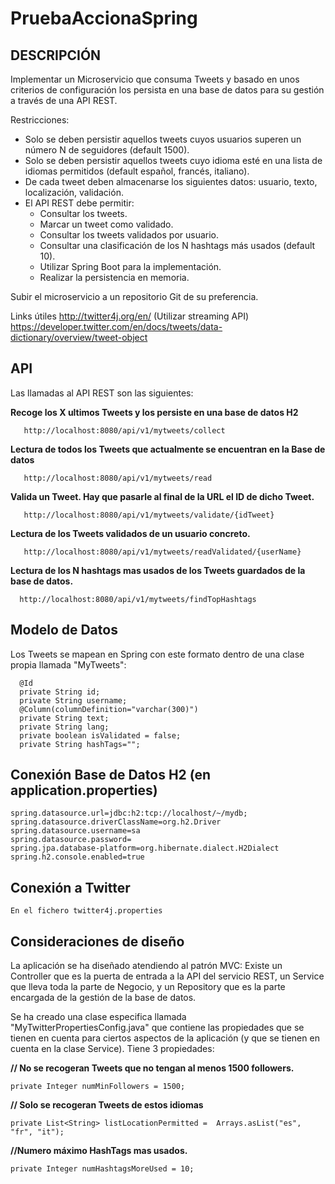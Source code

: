 # PruebaAccionaSpring

## DESCRIPCIÓN

Implementar un Microservicio que consuma Tweets y basado en unos criterios de configuración los persista en una base de datos para su gestión a través de una API REST.

Restricciones:

   * Solo se deben persistir aquellos tweets cuyos usuarios superen un número N de seguidores (default 1500). 
   * Solo se deben persistir aquellos tweets cuyo idioma esté en una lista de idiomas permitidos (default español, francés, italiano). 
   * De cada tweet deben almacenarse los siguientes datos: usuario, texto, localización, validación. 
   * El API REST debe permitir:
      * Consultar los tweets. 
      * Marcar un tweet como validado. 
      * Consultar los tweets validados por usuario. 
      * Consultar una clasificación de los N hashtags más usados (default 10). 
      * Utilizar Spring Boot para la implementación. 
      * Realizar la persistencia en memoria.
      
Subir el microservicio a un repositorio Git de su preferencia.

Links útiles http://twitter4j.org/en/ (Utilizar streaming API) 
https://developer.twitter.com/en/docs/tweets/data-dictionary/overview/tweet-object

## API

Las llamadas al API REST son las siguientes:

**Recoge los X ultimos Tweets y los persiste en una base de datos H2**

       http://localhost:8080/api/v1/mytweets/collect
   
**Lectura de todos los Tweets que actualmente se encuentran en la Base de datos**

       http://localhost:8080/api/v1/mytweets/read
   
 **Valida un Tweet. Hay que pasarle al final de la URL el ID de dicho Tweet.**
   
       http://localhost:8080/api/v1/mytweets/validate/{idTweet}
       
**Lectura de los Tweets validados de un usuario concreto.**

       http://localhost:8080/api/v1/mytweets/readValidated/{userName}
       
**Lectura de los N hashtags mas usados de los Tweets guardados de la base de datos.**

      http://localhost:8080/api/v1/mytweets/findTopHashtags
      

## Modelo de Datos

Los Tweets se mapean en Spring con este formato dentro de una clase propia llamada "MyTweets":

      @Id
      private String id;
      private String username;
      @Column(columnDefinition="varchar(300)")
      private String text;
      private String lang;
      private boolean isValidated = false;	
      private String hashTags="";
      
## Conexión Base de Datos H2 (en application.properties)

	spring.datasource.url=jdbc:h2:tcp://localhost/~/mydb;
	spring.datasource.driverClassName=org.h2.Driver
	spring.datasource.username=sa
	spring.datasource.password=
	spring.jpa.database-platform=org.hibernate.dialect.H2Dialect
	spring.h2.console.enabled=true
	
## Conexión a Twitter
 	En el fichero twitter4j.properties

## Consideraciones de diseño

La aplicación se ha diseñado atendiendo al patrón MVC: Existe un Controller que es la puerta de entrada a la API del servicio REST, un Service que lleva toda la parte de Negocio, y un Repository que es la parte encargada de la gestión de la base de datos.

Se ha creado una clase especifica llamada "MyTwitterPropertiesConfig.java" que contiene las propiedades que se tienen en cuenta para ciertos aspectos de la aplicación (y que se tienen en cuenta en la clase Service). Tiene 3 propiedades:

  **// No se recogeran Tweets que no tengan al menos 1500 followers.**
 	
	private Integer numMinFollowers = 1500;
  
  **// Solo se recogeran Tweets de estos idiomas**
	
	private List<String> listLocationPermitted =  Arrays.asList("es", "fr", "it");
  
  **//Numero máximo HashTags mas usados.**
	
	private Integer numHashtagsMoreUsed = 10;	
	





	


